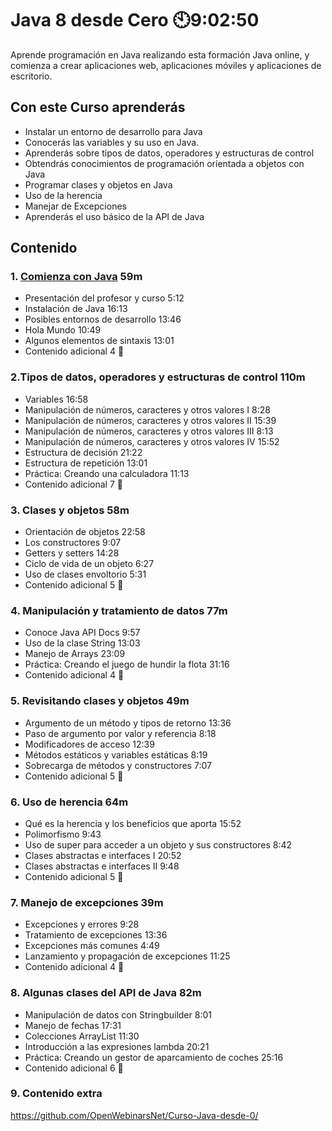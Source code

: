 # Java 8 desde Cero 🕙9:02:50

Aprende programación en Java realizando esta formación Java online, y comienza a crear aplicaciones web, aplicaciones móviles y aplicaciones de escritorio.

## Con este Curso aprenderás

* Instalar un entorno de desarrollo para Java
* Conocerás las variables y su uso en Java.
* Aprenderás sobre tipos de datos, operadores y estructuras de control
* Obtendrás conocimientos de programación orientada a objetos con Java
* Programar clases y objetos en Java
* Uso de la herencia
* Manejar de Excepciones
* Aprenderás el uso básico de la API de Java

## Contenido

### 1. [Comienza con Java](https://github.com/adolfodelarosades/JAVA-NEW/blob/main/temarios/001_Java_8_desde_Cero/01_Comienza_con_Java.md) 59m

* Presentación del profesor y curso 5:12 
* Instalación de Java 16:13 
* Posibles entornos de desarrollo 13:46 
* Hola Mundo 10:49 
* Algunos elementos de sintaxis 13:01 
* Contenido adicional 4 📁
  
### 2.Tipos de datos, operadores y estructuras de control  110m

* Variables 16:58 
* Manipulación de números, caracteres y otros valores I 8:28 
* Manipulación de números, caracteres y otros valores II 15:39 
* Manipulación de números, caracteres y otros valores III 8:13 
* Manipulación de números, caracteres y otros valores IV 15:52 
* Estructura de decisión 21:22 
* Estructura de repetición 13:01 
* Práctica: Creando una calculadora 11:13 
* Contenido adicional 7 📁

### 3. Clases y objetos  58m

* Orientación de objetos 22:58 
* Los constructores 9:07 
* Getters y setters 14:28 
* Ciclo de vida de un objeto 6:27 
* Uso de clases envoltorio 5:31 
* Contenido adicional 5 📁

### 4. Manipulación y tratamiento de datos 77m

* Conoce Java API Docs 9:57 
* Uso de la clase String 13:03 
* Manejo de Arrays 23:09 
* Práctica: Creando el juego de hundir la flota 31:16 
* Contenido adicional 4 📁

### 5. Revisitando clases y objetos 49m

* Argumento de un método y tipos de retorno 13:36 
* Paso de argumento por valor y referencia 8:18 
* Modificadores de acceso 12:39 
* Métodos estáticos y variables estáticas 8:19 
* Sobrecarga de métodos y constructores 7:07 
* Contenido adicional 5 📁

### 6. Uso de herencia 64m

* Qué es la herencia y los beneficios que aporta 15:52 
* Polimorfismo 9:43 
* Uso de super para acceder a un objeto y sus constructores 8:42 
* Clases abstractas e interfaces I 20:52 
* Clases abstractas e interfaces II 9:48 
* Contenido adicional 5 📁

### 7. Manejo de excepciones 39m

* Excepciones y errores 9:28 
* Tratamiento de excepciones 13:36 
* Excepciones más comunes 4:49 
* Lanzamiento y propagación de excepciones 11:25 
* Contenido adicional 4 📁
  
### 8. Algunas clases del API de Java 82m

* Manipulación de datos con Stringbuilder 8:01 
* Manejo de fechas 17:31 
* Colecciones ArrayList 11:30 
* Introducción a las expresiones lambda 20:21 
* Práctica: Creando un gestor de aparcamiento de coches 25:16 
* Contenido adicional 6 📁

### 9. Contenido extra
 https://github.com/OpenWebinarsNet/Curso-Java-desde-0/
